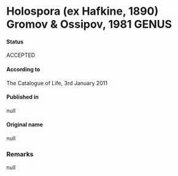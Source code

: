 # Holospora (ex Hafkine, 1890) Gromov & Ossipov, 1981 GENUS

#### Status
ACCEPTED

#### According to
The Catalogue of Life, 3rd January 2011

#### Published in
null

#### Original name
null

### Remarks
null